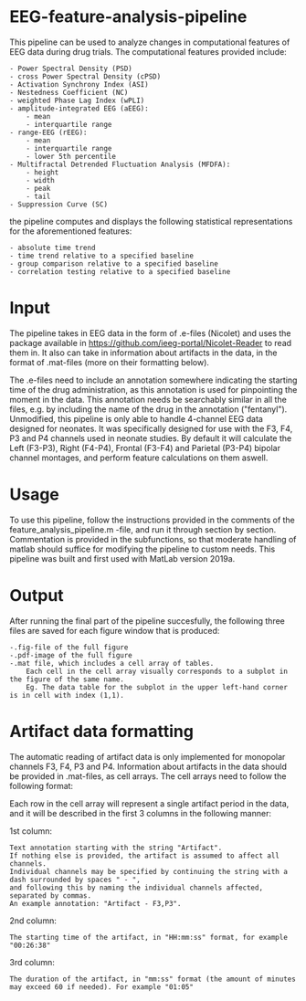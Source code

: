 # EEG-feature-analysis-pipeline

This pipeline can be used to analyze changes in computational features of EEG data during drug trials. The computational features provided include:

    - Power Spectral Density (PSD)
    - cross Power Spectral Density (cPSD)
    - Activation Synchrony Index (ASI)
    - Nestedness Coefficient (NC)
    - weighted Phase Lag Index (wPLI)
    - amplitude-integrated EEG (aEEG):
        - mean
        - interquartile range 
    - range-EEG (rEEG):
        - mean
        - interquartile range
        - lower 5th percentile
    - Multifractal Detrended Fluctuation Analysis (MFDFA):
        - height
        - width
        - peak
        - tail
    - Suppression Curve (SC)
    
the pipeline computes and displays the following statistical representations for the aforementioned features:
    
    - absolute time trend
    - time trend relative to a specified baseline
    - group comparison relative to a specified baseline
    - correlation testing relative to a specified baseline
    
# Input
    
The pipeline takes in EEG data in the form of .e-files (Nicolet) and uses the package available in https://github.com/ieeg-portal/Nicolet-Reader to read them in. It also can take in information about artifacts in the data, in the format of .mat-files (more on their formatting below).

The .e-files need to include an annotation somewhere indicating the starting time of the drug administration, as this annotation is used for pinpointing the moment in the data. This annotation needs be searchably similar in all the files, e.g. by including the name of the drug in the annotation ("fentanyl"). Unmodified, this pipeline is only able to handle 4-channel EEG data designed for neonates. It was specifically designed for use with the F3, F4, P3 and P4 channels used in neonate studies. By default it will calculate the Left (F3-P3), Right (F4-P4), Frontal (F3-F4) and Parietal (P3-P4) bipolar channel montages, and perform feature calculations on them aswell.

# Usage

To use this pipeline, follow the instructions provided in the comments of the feature_analysis_pipeline.m -file, and run it through section by section. Commentation is provided in the subfunctions, so that moderate handling of matlab should suffice for modifying the pipeline to custom needs. This pipeline was built and first used with MatLab version 2019a.

# Output

After running the final part of the pipeline succesfully, the following three files are saved for each figure window that is produced:
    
    -.fig-file of the full figure
    -.pdf-image of the full figure
    -.mat file, which includes a cell array of tables. 
        Each cell in the cell array visually corresponds to a subplot in the figure of the same name. 
        Eg. The data table for the subplot in the upper left-hand corner is in cell with index (1,1).

# Artifact data formatting

The automatic reading of artifact data is only implemented for monopolar channels F3, F4, P3 and P4. Information about artifacts in the data should be provided in .mat-files, as cell arrays. The cell arrays need to follow the following format:

Each row in the cell array will represent a single artifact period in the data, and it will be described in the first 3 columns in the following manner:

1st column:

    Text annotation starting with the string "Artifact". 
    If nothing else is provided, the artifact is assumed to affect all channels. 
    Individual channels may be specified by continuing the string with a dash surrounded by spaces " - ",  
    and following this by naming the individual channels affected, separated by commas. 
    An example annotation: "Artifact - F3,P3".
    
2nd column:

    The starting time of the artifact, in "HH:mm:ss" format, for example "00:26:38"
    
3rd column:

    The duration of the artifact, in "mm:ss" format (the amount of minutes may exceed 60 if needed). For example "01:05" 

